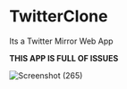# TwitterClone
Its a Twitter Mirror Web App



**THIS APP IS FULL OF ISSUES**



![Screenshot (265)](https://user-images.githubusercontent.com/45221397/63989917-ba257900-caff-11e9-8e8a-a43a1e05ac2f.png)
